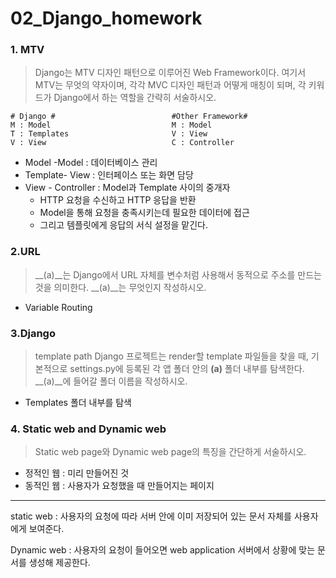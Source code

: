 # 02_Django_homework



### 1. MTV

>Django는 MTV 디자인 패턴으로 이루어진 Web Framework이다. 여기서 MTV는 무엇의 약자이며, 각각 MVC 디자인 패턴과 어떻게 매칭이 되며, 각 키워드가 Django에서 하는 역할을 간략히 서술하시오.



```
# Django #							#Other Framework#			
M : Model							M : Model
T : Templates						V : View
V : View							C : Controller

```



* Model -Model : 데이터베이스 관리
* Template- View : 인터페이스 또는 화면 담당
* View - Controller : Model과 Template 사이의 중개자
  * HTTP 요청을 수신하고 HTTP 응답을 반환
  * Model을 통해 요청을 충족시키는데 필요한 데이터에 접근
  * 그리고 템플릿에게 응답의 서식 설정을 맡긴다. 



### 2.URL

> __(a)__는 Django에서 URL 자체를 변수처럼 사용해서 동적으로 주소를 만드는 것을 의미한다. __(a)__는 무엇인지 작성하시오.



* Variable Routing



### 3.Django

> template path Django 프로젝트는 render할 template 파일들을 찾을 때, 기본적으로 settings.py에 등록된 각 앱 폴더 안의 __(a)__ 폴더 내부를 탐색한다. __(a)__에 들어갈 폴더 이름을 작성하시오.



* Templates 폴더 내부를 탐색



### 4. Static web and Dynamic web

> Static web page와 Dynamic web page의 특징을 간단하게 서술하시오.



* 정적인 웹 : 미리 만들어진 것
* 동적인 웹 : 사용자가 요청했을 때 만들어지는 페이지

---

static web : 사용자의 요청에 따라 서버 안에 이미 저장되어 있는 문서 자체를 사용자에게 보여준다.

Dynamic web : 사용자의 요청이 들어오면 web application 서버에서 상황에 맞는 문서를 생성해 제공한다.